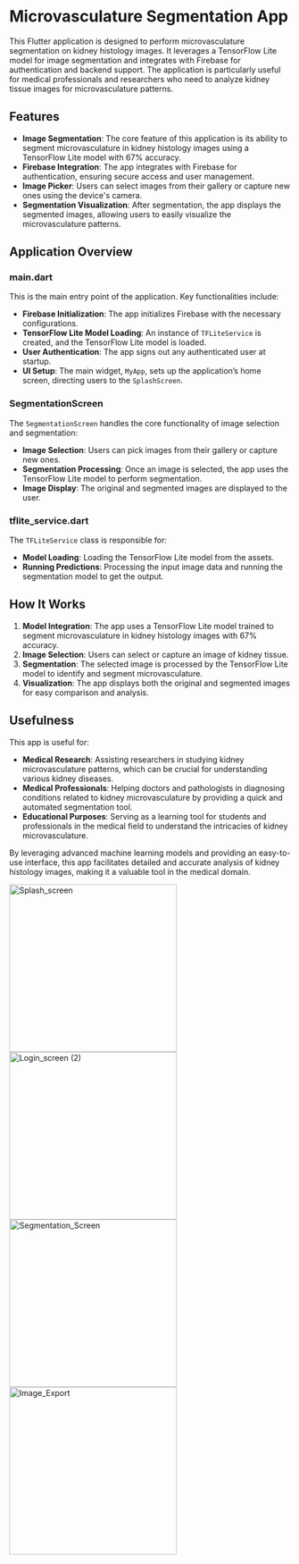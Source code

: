 # Microvasculature Segmentation App

This Flutter application is designed to perform microvasculature segmentation on kidney histology images. It leverages a TensorFlow Lite model for image segmentation and integrates with Firebase for authentication and backend support. The application is particularly useful for medical professionals and researchers who need to analyze kidney tissue images for microvasculature patterns.

## Features

- **Image Segmentation**: The core feature of this application is its ability to segment microvasculature in kidney histology images using a TensorFlow Lite model with 67% accuracy.
- **Firebase Integration**: The app integrates with Firebase for authentication, ensuring secure access and user management.
- **Image Picker**: Users can select images from their gallery or capture new ones using the device's camera.
- **Segmentation Visualization**: After segmentation, the app displays the segmented images, allowing users to easily visualize the microvasculature patterns.

## Application Overview

### main.dart

This is the main entry point of the application. Key functionalities include:

- **Firebase Initialization**: The app initializes Firebase with the necessary configurations.
- **TensorFlow Lite Model Loading**: An instance of `TFLiteService` is created, and the TensorFlow Lite model is loaded.
- **User Authentication**: The app signs out any authenticated user at startup.
- **UI Setup**: The main widget, `MyApp`, sets up the application’s home screen, directing users to the `SplashScreen`.

### SegmentationScreen

The `SegmentationScreen` handles the core functionality of image selection and segmentation:

- **Image Selection**: Users can pick images from their gallery or capture new ones.
- **Segmentation Processing**: Once an image is selected, the app uses the TensorFlow Lite model to perform segmentation.
- **Image Display**: The original and segmented images are displayed to the user.

### tflite_service.dart

The `TFLiteService` class is responsible for:

- **Model Loading**: Loading the TensorFlow Lite model from the assets.
- **Running Predictions**: Processing the input image data and running the segmentation model to get the output.

## How It Works

1. **Model Integration**: The app uses a TensorFlow Lite model trained to segment microvasculature in kidney histology images with 67% accuracy.
2. **Image Selection**: Users can select or capture an image of kidney tissue.
3. **Segmentation**: The selected image is processed by the TensorFlow Lite model to identify and segment microvasculature.
4. **Visualization**: The app displays both the original and segmented images for easy comparison and analysis.

## Usefulness

This app is useful for:

- **Medical Research**: Assisting researchers in studying kidney microvasculature patterns, which can be crucial for understanding various kidney diseases.
- **Medical Professionals**: Helping doctors and pathologists in diagnosing conditions related to kidney microvasculature by providing a quick and automated segmentation tool.
- **Educational Purposes**: Serving as a learning tool for students and professionals in the medical field to understand the intricacies of kidney microvasculature.

By leveraging advanced machine learning models and providing an easy-to-use interface, this app facilitates detailed and accurate analysis of kidney histology images, making it a valuable tool in the medical domain.

<img src="https://github.com/user-attachments/assets/c55555ba-6666-4de1-9a1c-f3fd64c8a7b1" width="300" alt="Splash_screen">
<img src="https://github.com/user-attachments/assets/73e657cd-d54a-4fbf-9868-74c8fa9a9b57" width="300" alt="Login_screen (2)">
<img src="https://github.com/user-attachments/assets/a81c512c-8039-48b3-a037-14ab1c4edad2" width="300" alt="Segmentation_Screen">
<img src="https://github.com/user-attachments/assets/db030f1c-a8ab-46f9-a534-4455344825de" width="300" alt="Image_Export">







